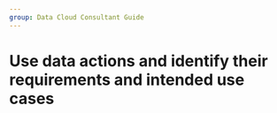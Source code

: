 ```yaml
---
group: Data Cloud Consultant Guide
---
```

# Use data actions and identify their requirements and intended use cases